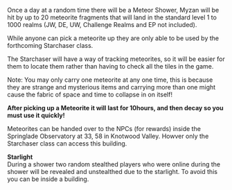Once a day at a random time there will be a Meteor Shower, Myzan will be hit by up to 20 meteorite fragments that will land in the standard level 1 to 1000 realms (JW, DE, UW, Challenge Realms and EP not included).

While anyone can pick a meteorite up they are only able to be used by the forthcoming Starchaser class.

The Starchaser will have a way of tracking meteorites, so it will be easier for them to locate them rather than having to check all the tiles in the game.

Note: You may only carry one meteorite at any one time, this is because they are strange and mysterious items and carrying more than one might cause the fabric of space and time to collapse in on itself!

**After picking up a Meteorite it will last for 10hours, and then decay so you must use it quickly!**

Meteorites can be handed over to the NPCs (for rewards) inside the Springlade Observatory at 33, 58 in Knotwood Valley. Howver only the Starchaser class can access this building.

**Starlight**  
During a shower two random stealthed players who were online during the shower will be revealed and unstealthed due to the starlight. To avoid this you can be inside a building.